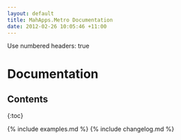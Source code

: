 ```yaml
---
layout: default
title: MahApps.Metro Documentation
date: 2012-02-26 10:05:46 +11:00
---
```

Use numbered headers: true

# Documentation

<h2 class="toc-header">Contents</h2>
{:toc}

{% include examples.md %}
{% include changelog.md %}	
